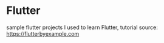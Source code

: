 # Flutter 
sample flutter projects I used to learn Flutter, tutorial source: https://flutterbyexample.com
